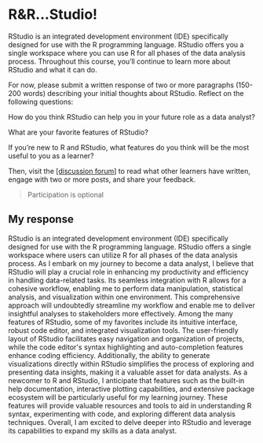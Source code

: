 # R&R...Studio!

RStudio is an integrated development environment (IDE) specifically designed for use with the R programming language. RStudio offers you a single workspace where you can use R for all phases of the data analysis process. Throughout this course, you’ll continue to learn more about RStudio and what it can do.

For now, please submit a written response of two or more paragraphs (150-200 words) describing your initial thoughts about RStudio. Reflect on the following questions:

How do you think RStudio can help you in your future role as a data analyst?

What are your favorite features of RStudio?

If you’re new to R and RStudio, what features do you think will be the most useful to you as a learner?

Then, visit the [[discussion forum]](https://www.coursera.org/learn/data-analysis-r/discussions) to read what other learners have written, engage with two or more posts, and share your feedback.

> Participation is optional

## My response

RStudio is an integrated development environment (IDE) specifically designed for use with the R programming language. RStudio offers a single workspace where users can utilize R for all phases of the data analysis process. As I embark on my journey to become a data analyst, I believe that RStudio will play a crucial role in enhancing my productivity and efficiency in handling data-related tasks. Its seamless integration with R allows for a cohesive workflow, enabling me to perform data manipulation, statistical analysis, and visualization within one environment. This comprehensive approach will undoubtedly streamline my workflow and enable me to deliver insightful analyses to stakeholders more effectively.
Among the many features of RStudio, some of my favorites include its intuitive interface, robust code editor, and integrated visualization tools. The user-friendly layout of RStudio facilitates easy navigation and organization of projects, while the code editor's syntax highlighting and auto-completion features enhance coding efficiency. Additionally, the ability to generate visualizations directly within RStudio simplifies the process of exploring and presenting data insights, making it a valuable asset for data analysts.
As a newcomer to R and RStudio, I anticipate that features such as the built-in help documentation, interactive plotting capabilities, and extensive package ecosystem will be particularly useful for my learning journey. These features will provide valuable resources and tools to aid in understanding R syntax, experimenting with code, and exploring different data analysis techniques. Overall, I am excited to delve deeper into RStudio and leverage its capabilities to expand my skills as a data analyst.
